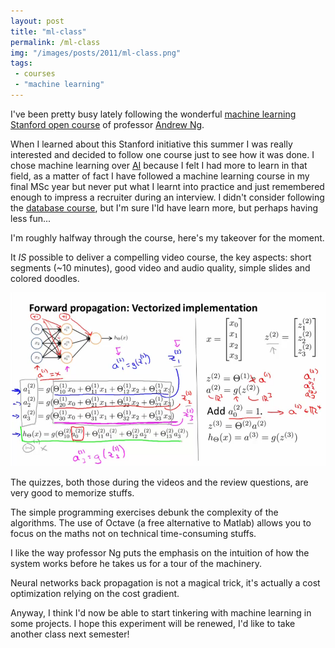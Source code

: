 ```yaml
---
layout: post
title: "ml-class"
permalink: /ml-class
img: "/images/posts/2011/ml-class.png"
tags:
 - courses
 - "machine learning"
---
```


I've been pretty busy lately following the wonderful [machine learning Stanford open course](http://www.ml-class.org/) of professor [Andrew Ng](http://ai.stanford.edu/~ang/).

When I learned about this Stanford initiative this summer I was really interested and decided to follow one course just to see how it was done. I chose machine learning over [AI](https://www.ai-class.com/) because I felt I had more to learn in that field, as a matter of fact I have followed a machine learning course in my final MSc year but never put what I learnt into practice and just remembered enough to impress a recruiter during an interview. I didn't consider following the [database course](http://www.db-class.org/), but I'm sure I'ld have learn more, but perhaps having less fun...

I'm roughly halfway through the course, here's my takeover for the moment.

It _IS_ possible to deliver a compelling video course, the key aspects: short segments (~10 minutes), good video and audio quality, simple slides and colored doodles.

![ml-class doodle](/images/posts/2011/ml-class.png)

The quizzes, both those during the videos and the review questions, are very good to memorize stuffs.

The simple programming exercises debunk the complexity of the algorithms. The use of Octave (a free alternative to Matlab) allows you to focus on the maths not on technical time-consuming stuffs.

I like the way professor Ng puts the emphasis on the intuition of how the system works before he takes us for a tour of the machinery.

Neural networks back propagation is not a magical trick, it's actually a cost optimization relying on the cost gradient.

Anyway, I think I'd now be able to start tinkering with machine learning in some projects. I hope this experiment will be renewed, I'd like to take another class next semester!